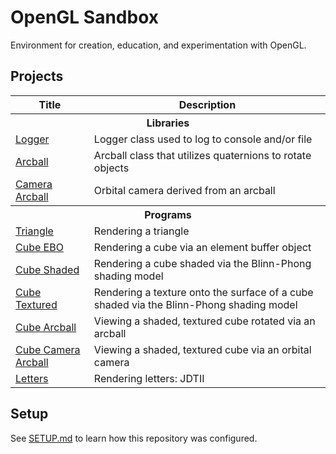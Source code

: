 # OpenGL Sandbox

Environment for creation, education, and experimentation with OpenGL.

## Projects

<table>
	<tr>
		<th>Title</th>
		<th>Description</th>
	</tr>
	<tr>
		<th colspan=2>Libraries</th>
	</tr>
	<tr>
		<td><a href="./include/opengl-sandbox/logger.h">Logger</a></td>
		<td>Logger class used to log to console and/or file</td>
	</tr>
	<tr>
		<td><a href="./include/opengl-sandbox/arcball.h">Arcball</a></td>
		<td>Arcball class that utilizes quaternions to rotate objects</td>
	</tr>
	<tr>
		<td><a href="./include/opengl-sandbox/camera_arcball.h">Camera Arcball</a></td>
		<td>Orbital camera derived from an arcball</td>
	</tr>
	<tr>
		<th colspan=2>Programs</th>
	</tr>
	<tr>
		<td><a href="./src/triangle">Triangle</a></td>
		<td>Rendering a triangle</td>
	</tr>
	<tr>
		<td><a href="./src/cube_ebo">Cube EBO</a></td>
		<td>Rendering a cube via an element buffer object</td>
	</tr>
	<tr>
		<td><a href="./src/cube_shaded">Cube Shaded</a></td>
		<td>Rendering a cube shaded via the Blinn-Phong shading model</td>
	</tr>
	<tr>
		<td><a href="./src/cube_textured">Cube Textured</a></td>
		<td>Rendering a texture onto the surface of a cube shaded via the Blinn-Phong shading model</td>
	</tr>
	<tr>
		<td><a href="./src/cube_arcball">Cube Arcball</a></td>
		<td>Viewing a shaded, textured cube rotated via an arcball</td>
	</tr>
	<tr>
		<td><a href="./src/cube_camera_arcball">Cube Camera Arcball</a></td>
		<td>Viewing a shaded, textured cube via an orbital camera</td>
	</tr>
	<tr>
		<td><a href="./src/letters">Letters</a></td>
		<td>Rendering letters: JDTII</td>
	</tr>
</table>

## Setup

See [SETUP.md](./SETUP.md) to learn how this repository was configured.
